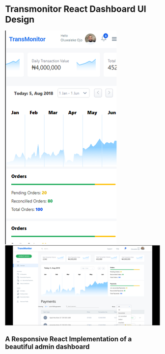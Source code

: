 # Transmonitor React Dashboard UI Design

![transmonitor image](/public/mobile-view.png) ![transmonitor image](/public/transmonitor_design_img.png)

## A Responsive React Implementation of a beautiful admin dashboard
